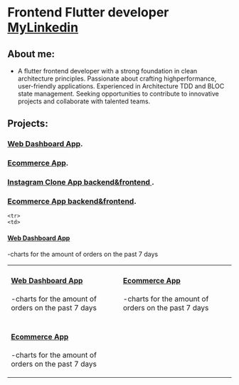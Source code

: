 # Frontend Flutter developer  [   MyLinkedin](https://www.linkedin.com/in/ahmed-mohamed-ali-6aa3492b5/)

## About me:
- A flutter frontend developer with a strong foundation in clean architecture principles. Passionate about crafting highperformance, user-friendly applications. Experienced in Architecture TDD and BLOC state management. Seeking opportunities to
contribute to innovative projects and collaborate with talented teams. 
	
## Projects:
###  [ Web Dashboard App](https://github.com/ahmiidmoali/web_dashboard).

###  [Ecommerce App](https://github.com/ahmiidmoali/ecommerce_app).

###  [Instagram Clone App backend&frontend ](https://github.com/ahmiidmoali/instagram_clone).

###  [Ecommerce App backend&frontend](https://github.com/ahmiidmoali/Ecommerce-App-).

<table>
  <tr>
    <td>
<h4><a href="https://github.com/ahmiidmoali/web_dashboard">Web Dashboard App</a></h4>
	    
-charts for the amount of orders on the past 7 days
    </td>
     <td>
<h4><a href="https://github.com/ahmiidmoali/ecommerce_app">Ecommerce App</a></h4>
	    
-charts for the amount of orders on the past 7 days
    </td>
  </tr>

    <tr>
    <td>
<h4><a href="https://github.com/ahmiidmoali/web_dashboard">Web Dashboard App</a></h4>
	    
-charts for the amount of orders on the past 7 days
    </td>
     <td>
<h4><a href="https://github.com/ahmiidmoali/ecommerce_app">Ecommerce App</a></h4>
	    
-charts for the amount of orders on the past 7 days
    </td>
  </tr>
  </table>



